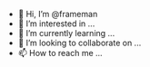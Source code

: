- 👋 Hi, I’m @frameman
- 👀 I’m interested in ...
- 🌱 I’m currently learning ...
- 💞️ I’m looking to collaborate on ...
- 📫 How to reach me ...

<!---
frameman/frameman is a ✨ special ✨ repository because its `README.md` (this file) appears on your GitHub profile.
You can click the Preview link to take a look at your changes.
--->
